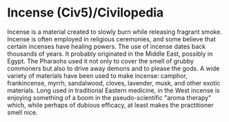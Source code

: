 # Incense (Civ5)/Civilopedia

Incense is a material created to slowly burn while releasing fragrant smoke. Incense is often employed in religious ceremonies, and some believe that certain incenses have healing powers. The use of incense dates back thousands of years. It probably originated in the Middle East, possibly in Egypt. The Pharaohs used it not only to cover the smell of grubby commoners but also to drive away demons and to please the gods. A wide variety of materials have been used to make incense: camphor, frankincense, myrrh, sandalwood, cloves, lavender, musk, and other exotic materials. Long used in traditional Eastern medicine, in the West incense is enjoying something of a boom in the pseudo-scientific "aroma therapy" which, while perhaps of dubious efficacy, at least makes the practitioner smell nice.